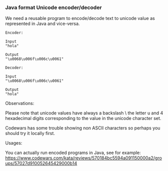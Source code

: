 ### Java format Unicode encoder/decoder

We need a reusable program to encode/decode text to unicode value as represented in Java and vice-versa.
````
Encoder:

Input
"hola"

Output
"\u0068\u006f\u006c\u0061"

Decoder:

Input
"\u0068\u006f\u006c\u0061"

Output
"hola"

````
Observations:

Please note that unicode values have always a backslash \ the letter u and 4 hexadecimal digits corresponding to the value in the unicode character set.

Codewars has some trouble showing non ASCII characters so perhaps you should try it locally first.

Usages:

You can actually run encoded programs in Java, see for example: 
https://www.codewars.com/kata/reviews/570184bc5594a091150000a2/groups/57027d910052645429000b14
